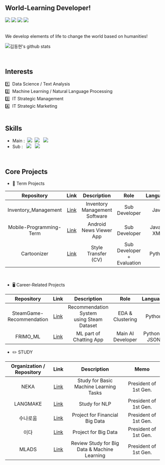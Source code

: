 ## World-Learning Developer!
<a href="https://eastlighting1.github.io/"><img src="https://img.shields.io/badge/GitHub Blog-c9510c?style=flat-square&logo=GitHub&logoColor=#181717"/></a>
<a href="https://eastlighting1.github.io/online-cv/"><img src="https://img.shields.io/badge/Web CV-FC60A8?style=flat-square&logo=awesomelists&logoColor=#EA4335"/></a>
<a href="https://www.instagram.com/0dong_gle0/"><img src="https://img.shields.io/badge/Instagram-FFDC80?style=flat-square&logo=Instagram&logoColor=#E4405F"/></a>
<a href="mailto:eastlighting1@gachon.ac.kr"><img src="https://img.shields.io/badge/eastlighting1@gachon.ac.kr-EEEEEE?style=flat-square&logo=Gmail&logoColor=#EA4335"/></a>\
<br><br>
We develop elements of life to change the world based on humanities!
<br>

![김동현's github stats](https://github-readme-stats.vercel.app/api?username=eastlighting1&show_icons=true)

<br>

## Interests
1️⃣ &nbsp;Data Science / Text Analysis <br>
2️⃣ &nbsp;Machine Learning / Natural Language Processing <br>
3️⃣ &nbsp;IT Strategic Management <br>
4️⃣ &nbsp;IT Strategic Marketing <br>
<br>
<!-- https://github.com/anuraghazra/github-readme-stats/blob/master/docs/readme_kr.md --> 

## Skills
* Main :&nbsp;&nbsp;<img src="https://img.shields.io/badge/C-909090?style=flat&logo=C&logoColor=#A8B9CC"/> &nbsp;<img src="https://img.shields.io/badge/python-909090?style=flat&logo=python&logoColor=#3776AB"/> &nbsp; <img src="https://img.shields.io/badge/PyTorch-909090?style=flat&logo=PyTorch&logoColor=#EE4C2C"/>
* Sub : &nbsp;&nbsp;<img src="https://img.shields.io/badge/PySpark-909090?style=flat&logo=Apache Spark&logoColor=#E25A1C"/> &nbsp; <img src="https://img.shields.io/badge/Android-909090?style=flat&logo=Android&logoColor=#3DDC84"/>
<br>

## Core Projects
* 📕 Term Projects

| Repository | Link | Description | Role | Language |
| :---: | :---: | :---: | :---: | :---: |
| Inventory_Management | [Link](https://github.com/21S1-JAVA-Team5/Inventory_Management) | Inventory Management Software | Sub Developer | Java |
| Mobile-Programming-Term | [Link](https://github.com/xornjswldh/Mobile-Programming-Term) | Android News Viewer App | Sub Developer | Java & XML |
| Cartoonizer | [Link](https://github.com/eastlighting1/Cartoonizer) | Style Transfer (CV) | Sub Developer + Evaluation | Python |
<br>

* 🖥️ Career-Related Projects

| Repository | Link | Description | Role | Language |
| :---: | :---: | :---: | :---: | :---: |
| SteamGame-Recommendation | [Link](https://github.com/twoone17/SteamGame-Recommendation) | Recommendation System <br> using Steam Dataset | EDA & Clustering |  Python |
| FRIMO_ML | [Link](https://github.com/Friend-for-Modern-people/FRIMO_ML) | ML part of Chatting App | Main AI Developer | Python & JSON |

* ✏️ STUDY

| Organization / Repository | Link | Description | Memo |
| :---: | :---: | :---: | :---: |
| NEKA | [Link](https://github.com/gachonNEKA) | Study for Basic Machine Learning Tasks | President of 1st Gen. |
| LANGMAKE | [Link](https://github.com/gachonLANGMAKE) | Study for NLP | President of 1st Gen. |
| 수나로움 | [Link](https://github.com/sunaroum) | Project for Financial Big Data | President of 1st Gen. |
| 이다 | [Link](https://github.com/gachonEDA) | Project for Big Data | President of 1st Gen. |
| MLADS | [Link](https://github.com/mlads-gachon) | Review Study for Big Data & Machine Learning | President of 1st Gen. |

<br>

<!--
**eastlighting1/eastlighting1** is a ✨ _special_ ✨ repository because its `README.md` (this file) appears on your GitHub profile.

Here are some ideas to get you started:

- 🔭 I’m currently working on ...
- 🌱 I’m currently learning ...
- 👯 I’m looking to collaborate on ...
- 🤔 I’m looking for help with ...
- 💬 Ask me about ...
- 📫 How to reach me: ...
- 😄 Pronouns: ...
- ⚡ Fun fact: ...
-->
